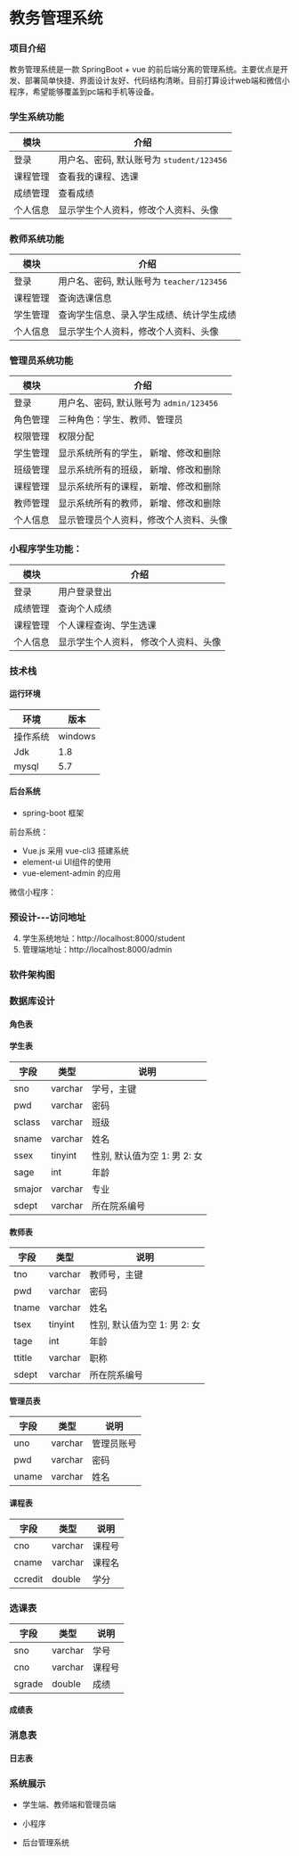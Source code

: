 # 教务管理系统

### 项目介绍
教务管理系统是一款 SpringBoot + vue 的前后端分离的管理系统。主要优点是开发、部署简单快捷、界面设计友好、代码结构清晰。目前打算设计web端和微信小程序，希望能够覆盖到pc端和手机等设备。

### 学生系统功能

| 模块     | 介绍                                      |
| -------- | ----------------------------------------- |
| 登录     | 用户名、密码, 默认账号为 `student/123456` |
| 课程管理 | 查看我的课程、选课                        |
| 成绩管理 | 查看成绩                                  |
| 个人信息 | 显示学生个人资料，修改个人资料、头像      |

### 教师系统功能

| 模块     | 介绍                                      |
| -------- | ----------------------------------------- |
| 登录     | 用户名、密码, 默认账号为 `teacher/123456` |
| 课程管理 | 查询选课信息                              |
| 学生管理 | 查询学生信息、录入学生成绩、统计学生成绩  |
| 个人信息 | 显示学生个人资料，修改个人资料、头像      |

### 管理员系统功能

| 模块     | 介绍                                    |
| -------- | --------------------------------------- |
| 登录     | 用户名、密码, 默认账号为 `admin/123456` |
| 角色管理 | 三种角色：学生、教师、管理员            |
| 权限管理 | 权限分配                                |
| 学生管理 | 显示系统所有的学生， 新增、修改和删除   |
| 班级管理 | 显示系统所有的班级， 新增、修改和删除   |
| 课程管理 | 显示系统所有的课程， 新增、修改和删除   |
| 教师管理 | 显示系统所有的教师， 新增、修改和删除   |
| 个人信息 | 显示管理员个人资料，修改个人资料、头像  |

### 小程序学生功能：

| 模块     | 介绍                                  |
| -------- | ------------------------------------- |
| 登录     | 用户登录登出                          |
| 成绩管理 | 查询个人成绩                          |
| 课程管理 | 个人课程查询、学生选课                |
| 个人信息 | 显示学生个人资料， 修改个人资料、头像 |

###  技术栈

#### 运行环境

| 环境     | 版本    |
| -------- | ------- |
| 操作系统 | windows |
| Jdk      | 1.8     |
| mysql    | 5.7     |

#### 后台系统

* spring-boot 框架

前台系统：
* Vue.js  采用 vue-cli3 搭建系统
* element-ui  UI组件的使用
* vue-element-admin 的应用

微信小程序：



### 预设计---访问地址
4. 学生系统地址：http://localhost:8000/student
5. 管理端地址：http://localhost:8000/admin

### 软件架构图

### 数据库设计

#### 角色表

#### 学生表

| 字段   | 类型    | 说明                            |
| ------ | ------- | ------------------------------- |
| sno    | varchar | 学号，主键                      |
| pwd    | varchar | 密码                            |
| sclass | varchar | 班级                            |
| sname  | varchar | 姓名                            |
| ssex   | tinyint | 性别,  默认值为空  1: 男  2: 女 |
| sage   | int     | 年龄                            |
| smajor | varchar | 专业                            |
| sdept  | varchar | 所在院系编号                    |



#### 教师表

| 字段   | 类型    | 说明                            |
| ------ | ------- | ------------------------------- |
| tno    | varchar | 教师号，主键                    |
| pwd    | varchar | 密码                            |
| tname  | varchar | 姓名                            |
| tsex   | tinyint | 性别,  默认值为空  1: 男  2: 女 |
| tage   | int     | 年龄                            |
| ttitle | varchar | 职称                            |
| sdept  | varchar | 所在院系编号                    |



#### 管理员表

| 字段  | 类型    | 说明       |
| ----- | ------- | ---------- |
| uno   | varchar | 管理员账号 |
| pwd   | varchar | 密码       |
| uname | varchar | 姓名       |



#### 课程表

| 字段    | 类型    | 说明   |
| ------- | ------- | ------ |
| cno     | varchar | 课程号 |
| cname   | varchar | 课程名 |
| ccredit | double  | 学分   |




### 选课表

| 字段   | 类型    | 说明   |
| ------ | ------- | ------ |
| sno    | varchar | 学号   |
| cno    | varchar | 课程号 |
| sgrade | double  | 成绩   |



#### 成绩表



### 消息表



#### 日志表




### 系统展示
* 学生端、教师端和管理员端



*  小程序



* 后台管理系统

​     